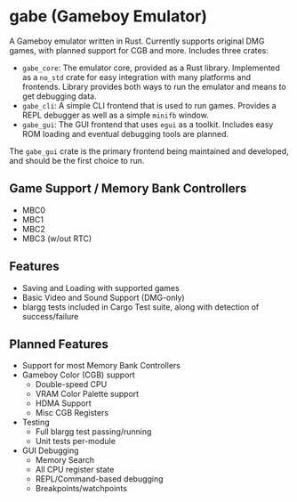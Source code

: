 # gabe (**Ga**me**b**oy **E**mulator)

A Gameboy emulator written in Rust. Currently supports original DMG games, with planned support for CGB and more. Includes three crates:

- `gabe_core`: The emulator core, provided as a Rust library. Implemented as a `no_std` crate for easy integration with many platforms and frontends. Library provides both ways to run the emulator and means to get debugging data.
- `gabe_cli`: A simple CLI frontend that is used to run games. Provides a REPL debugger as well as a simple `minifb` window.
- `gabe_gui`: The GUI frontend that uses `egui` as a toolkit. Includes easy ROM loading and eventual debugging tools are planned.

The `gabe_gui` crate is the primary frontend being maintained and developed, and should be the first choice to run.

## Game Support / Memory Bank Controllers

- MBC0
- MBC1
- MBC2
- MBC3 (w/out RTC)

## Features

- Saving and Loading with supported games
- Basic Video and Sound Support (DMG-only)
- blargg tests included in Cargo Test suite, along with detection of success/failure

## Planned Features

- Support for most Memory Bank Controllers
- Gameboy Color (CGB) support
    - Double-speed CPU
    - VRAM Color Palette support
    - HDMA Support
    - Misc CGB Registers
- Testing
    - Full blargg test passing/running
    - Unit tests per-module
- GUI Debugging
    - Memory Search
    - All CPU register state
    - REPL/Command-based debugging
    - Breakpoints/watchpoints